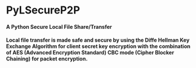 # PyLSecureP2P

#### A Python Secure Local File Share/Transfer
#### Local file transfer is made safe and secure by using the Diffe Hellman Key Exchange Algorithm for client secret key encryption with the combination of AES (Advanced Encryption Standard) CBC mode (Cipher Blocker Chaining) for packet encryption.